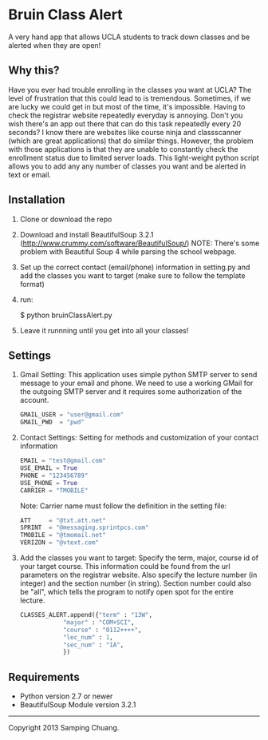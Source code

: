 Bruin Class Alert
================
A very hand app that allows UCLA students to track down classes and be alerted when they are open!

Why this?
------------
Have you ever had trouble enrolling in the classes you want at UCLA? The level of frustration that this could lead to is tremendous. Sometimes, if we are lucky we could get in but most of the time, it's impossible. Having to check the registrar website repeatedly everyday is annoying. Don't you wish there's an app out there that can do this task repeatedly every 20 seconds? I know there are websites like course ninja and classscanner (which are great applications) that do similar things. However, the problem with those applications is that they are unable to constantly check the enrollment status due to limited server loads. This light-weight python script allows you to  add any any number of classes you want and be alerted in text or email.



Installation
------------
1.  Clone or download the repo

2.  Download and install BeautifulSoup 3.2.1 (http://www.crummy.com/software/BeautifulSoup/)
    NOTE: There's some problem with Beautiful Soup 4 while parsing the school webpage.
    
3.  Set up the correct contact (email/phone) information in setting.py and add the classes you want to target (make sure to follow the template format)

4.  run:

    $ python bruinClassAlert.py
    
5.  Leave it runnning until you get into all your classes!

Settings
------------
1.  Gmail Setting: This application uses simple python SMTP server to send message to your email and phone. We need to use a working GMail for the outgoing SMTP server and it requires some authorization of the account.

    ```python
    GMAIL_USER = "user@gmail.com"
    GMAIL_PWD  = "pwd"

    ```
2.  Contact Settings: Setting for methods and customization of your contact information
    
    ```python
    EMAIL = "test@gmail.com"
    USE_EMAIL = True
    PHONE = "123456789"
    USE_PHONE = True
    CARRIER = "TMOBILE"

    ```
    Note: Carrier name must follow the definition in the setting file: 
    
    ```python
    ATT     = "@txt.att.net"
    SPRINT  = "@messaging.sprintpcs.com"
    TMOBILE = "@tmomail.net"
    VERIZON = "@vtext.com"
    ```

3.  Add the classes you want to target: Specify the term, major, course id of your target course. This information could be found from the url parameters on the registrar website. Also specify the lecture number (in integer) and the section number (in string). Section number could also be "all", which tells the program to notify open spot for the entire lecture.

    
    ```python
    CLASSES_ALERT.append({"term" : "13W",
                "major" : "COM+SCI",
                "course" : "0112++++",
                "lec_num" : 1,
                "sec_num" : "1A",
                })
    ```

Requirements
------------
*  Python version 2.7 or newer
*  BeautifulSoup Module version 3.2.1


- - -
Copyright 2013 Samping Chuang.
